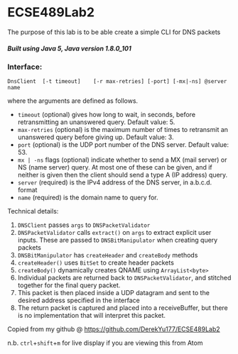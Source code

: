 # ECSE489Lab2

The purpose of this lab is to be able create a simple CLI for DNS packets

##### Built using Java 5, Java version 1.8.0_101

### Interface:

`DnsClient	[-t	timeout]	[-r	max-retries] [-port] [-mx|-ns] @server name`

where the arguments are defined as follows.
  - `timeout` (optional) gives how long to wait, in seconds, before retransmitting an unanswered query. Default value: 5.
  - `max-retries` (optional)  is  the  maximum  number  of  times  to  retransmit  an  unanswered query before giving up. Default value: 3.
  - `port` (optional) is the UDP port number of the DNS server. Default value: 53.
  - `mx | -ns` flags (optional) indicate whether to send a MX (mail server) or NS (name server) query. At most one of these can be given, and if neither is given then the client should send a type A (IP address) query.
  - `server` (required) is the IPv4 address of the DNS server, in a.b.c.d. format
  - `name` (required) is the domain name to query for.

Technical details:
  1. `DNSClient` passes `args` to `DNSPacketValidator`
  2. `DNSPacketValidator` calls `extract()` on `args` to extract explicit user inputs. These are passed to `DNSBitManipulator` when creating query packets
  3. `DNSBitManipulator` has `createHeader` and `createBody` methods
  4. `createHeader()` uses `BitSet` to create header packets
  5. `createBody()` dynamically creates QNAME using `ArrayList<byte>`
  6. Individual packets are returned back to `DNSPacketValidator`, and stitched together for the final query packet.
  7. This packet is then placed inside a UDP datagram and sent to the desired address specified in the interface
  8. The return packet is captured and placed into a receiveBuffer, but there is no implementation that will interpret this packet.

Copied from my github @ https://github.com/DerekYu177/ECSE489Lab2

n.b. `ctrl`+`shift`+`m` for live display if you are viewing this from Atom
